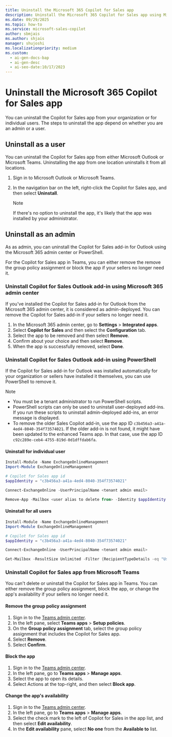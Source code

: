 ```yaml
---
title: Uninstall the Microsoft 365 Copilot for Sales app
description: Uninstall the Microsoft 365 Copilot for Sales app using Microsoft 365 admin center or PowerShell.
ms.date: 09/29/2025
ms.topic: how-to
ms.service: microsoft-sales-copilot
author: sbmjais
ms.author: shjais
manager: shujoshi
ms.localizationpriority: medium
ms.custom:
  - ai-gen-docs-bap
  - ai-gen-desc
  - ai-seo-date:10/17/2023
---
```


# Uninstall the Microsoft 365 Copilot for Sales app

You can uninstall the Copilot for Sales app from your organization or for individual users. The steps to uninstall the app depend on whether you are an admin or a user.

## Uninstall as a user

You can uninstall the Copilot for Sales app from either Microsoft Outlook or Microsoft Teams. Uninstalling the app from one location uninstalls it from all locations.

1. Sign in to Microsoft Outlook or Microsoft Teams.  

1. In the navigation bar on the left, right-click the Copilot for Sales app, and then select **Uninstall**.  

    > [!NOTE]
    > If there's no option to uninstall the app, it's likely that the app was installed by your administrator.

## Uninstall as an admin

As as admin, you can uninstall the Copilot for Sales add-in for Outlook using the Microsoft 365 admin center or PowerShell. 

For the Copilot for Sales app in Teams, you can either remove the remove the group policy assignment or block the app if your sellers no longer need it.

### Uninstall Copilot for Sales Outlook add-in using Microsoft 365 admin center

If you've installed the Copilot for Sales add-in for Outlook from the Microsoft 365 admin center, it is considered as admin-deployed. You can remove the Copilot for Sales add-in if your sellers no longer need it.

1. In the Microsoft 365 admin center, go to **Settings** &gt; **Integrated apps**.  
1. Select **Copilot for Sales** and then select the **Configuration** tab.  
1. Select the app to be removed and then select **Remove**.  
1. Confirm about your choice and then select **Remove**.  
1. When the app is successfully removed, select **Done**.

### Uninstall Copilot for Sales Outlook add-in using PowerShell

If the Copilot for Sales add-in for Outlook was installed automatically for your organization or sellers have installed it themselves, you can use PowerShell to remove it.

> [!NOTE]
>
> - You must be a tenant administrator to run PowerShell scripts.  
> - PowerShell scripts can only be used to uninstall user-deployed add-ins. If you run these scripts to uninstall admin-deployed add-ins, an error message is displayed.
> - To remove the older Sales Copilot add-in, use the app ID `c3b456a3-a41a-4ed4-8040-354f73574021`. If the older add-in is not found, it might have been updated to the enhanced Teams app. In that case, use the app ID `c92c289e-ceb4-4755-819d-0d1dffdab6fa`.

#### Uninstall for individual user

```powershell
Install-Module -Name ExchangeOnlineManagement
Import-Module ExchangeOnlineManagement

# Copilot for Sales app id
$appIdentity = "c3b456a3-a41a-4ed4-8040-354f73574021"

Connect-ExchangeOnline -UserPrincipalName <tenant admin email>

Remove-App -Mailbox <user alias to delete from> -Identity $appIdentity -Confirm:$false
```

#### Uninstall for all users


```powershell
Install-Module -Name ExchangeOnlineManagement
Import-Module ExchangeOnlineManagement

# Copilot for Sales app id
$appIdentity = "c3b456a3-a41a-4ed4-8040-354f73574021"

Connect-ExchangeOnline -UserPrincipalName <tenant admin email>

Get-Mailbox -ResultSize Unlimited -Filter {RecipientTypeDetails -eq "UserMailbox"} | ForEach-Object { Remove-App -Mailbox $_.Identity -Identity $appIdentity -Confirm:$false }
```

### Uninstall Copilot for Sales app from Microsoft Teams

You can't delete or uninstall the Copilot for Sales app in Teams. You can either remove the group policy assignment, block the app, or change the app's availability if your sellers no longer need it.

#### Remove the group policy assignment

1. Sign in to the [Teams admin center](https://admin.teams.microsoft.com/dashboard).
1. In the left pane, select **Teams apps** &gt; **Setup policies**.
1. On the **Group policy assignment** tab, select the group policy assignment that includes the Copilot for Sales app.
1. Select **Remove**.
1. Select **Confirm**.

#### Block the app

1. Sign in to the [Teams admin center](https://admin.teams.microsoft.com/dashboard).
1. In the left pane, go to **Teams apps** &gt; **Manage apps**.
1. Select the app to open its details.
1. Select Actions at the top-right, and then select **Block app**.

#### Change the app's availability

1. Sign in to the [Teams admin center](https://admin.teams.microsoft.com/dashboard).
1. In the left pane, go to **Teams apps** &gt; **Manage apps**.  
1. Select the check mark to the left of Copilot for Sales in the app list, and then select **Edit availability**. 
1. In the **Edit availability** pane, select **No one** from the **Available to** list.


